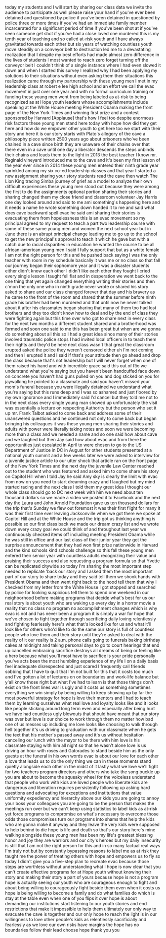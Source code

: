
today my students and I will start by
sharing our class data we invite the
audience to participate as well please
raise your hand if you&#39;ve ever been
detained and questioned by police if
you&#39;ve been detained in questioned by
police three or more times if you&#39;ve had
an immediate family member incarcerated
for a significant period of time if
you&#39;ve been shot at if you&#39;ve seen
someone get shot if you&#39;ve had a close
loved one murdered this is my tenth year
of teaching and so called at-risk youth
and I have always gravitated towards
each other but six years of watching
countless youth move steadily on a
conveyor belt to destruction led me to a
devastating realization that I despite
my best efforts had made almost zero
difference in the lives of students I
most wanted to reach zero forget turning
off the conveyor belt I couldn&#39;t think
of a single instance where I had even
slowed it down and when I started this
survey I realized why I had been
applying my solutions to their
situations without even asking them
their situations this realization came
through my partnership with these young
men I met in my leadership class at
robert e lee high school and an effort
we call the evac movement in just over
one year and with no formal curriculum
training or funding these young men went
from being labeled as at-risk to being
recognized as at Hope youth leaders
whose accomplishments include speaking
at the White House meeting President
Obama making the front page of the New
York Times and winning first prize and a
contest sponsored by Harvard
[Applause]
that&#39;s how I feel too despite enormous
risk factors these young men stand here
today with hope how did they get here
and how do we empower other youth to get
here too we start with their story and
here it is our story starts with Plato&#39;s
allegory of the cave a philosophy piece
written 2500 years ago about prisoners
who&#39;ve been chained in a cave since
birth they are unaware of their chains
over that there even in a cave until one
day a liberator descends the steps
unbinds their chains and leads them to
the light in 2013 the best teacher I
know mr. Reginald vineyard introduced me
to the cave and it&#39;s been my first
lesson of the year ever since in 2014
these young men entered their ninth
grade year sprinkled among my six co-ed
leadership classes and that year I
started a new assignment sharing your
story students read the cave then watch
The Lion King tracing Simba journey of
grief as a model to analyze their own
difficult experiences these young men
stood out because they were among the
first to do the assignments optional
portion sharing their stories and
sharing changed them my close friend and
classroom volunteer Jay Harris one day
looked around and said to me
ami something&#39;s happening here and it
needs a name he wrote something down
handed it to me and said what does cave
backward spell evac he said ami sharing
their stories is evacuating them from
hopelessness this is an evac movement so
my principal agreed to my request to
teach a part two leadership course with
some of these same young men and women
the next school year but in June there
is an abrupt principal change leading me
to go up to the school to get the new
principal&#39;s approval to teach it which
he gave but with a catch due to racial
disparities in education he wanted the
course to be all african-american young
men
I said I fully support that but as a
white female I am not the right person
for this and he pushed back saying I was
the only teacher with room in my
schedule basically it was me or no class
so that fall our journey began their
sophomore year
and it was a disaster students either
didn&#39;t know each other I didn&#39;t like
each other they fought I cried every
single lesson I taught fell flat and in
desperation we went back to the one
thing that yet again changed everything
writing their stories and then c&#39;mon the
only one who in ninth grade never wrote
or shared his story asked to share and
our class changed forever that day and
his bravery as he came to the front of
the room and shared that the summer
before ninth grade his brother had been
murdered and that until now he never
talked about it after his classmates
began sharing that many of them too had
lost brothers and they too didn&#39;t know
how to deal and by the end of class they
were fighting again but this time over
who got to share next in every class for
the next two months a different student
shared and a brotherhood was formed and
soon one said to me this has been great
but when are we gonna do something about
all this so I had a great idea since
many of their stories involved traumatic
police stops I had invited local
officers in to teach them their rights
and they&#39;d be here next class wasn&#39;t
that great
the classroom erupted asked the police
they weren&#39;t censored either uh I&#39;m not
coming and then I erupted it and I said
if that&#39;s your attitude then go ahead
and drop the class because that&#39;s not
leadership but I will never forget when
one of them raised his hand and with
incredible grace said this out of Rio we
understand what you&#39;re saying but you
haven&#39;t been handcuffed face down on
concrete you haven&#39;t had guns pulled on
you and dog sticked on you for
jaywalking he pointed to a classmate and
said you haven&#39;t missed your mom&#39;s
funeral
because you were illegally detained we
understand what you&#39;re saying but this
runs deep and I was so ashamed
and just floored by my own ignorance and
I immediately said I&#39;d cancel but they
told me not to in the next class every
single young man showed up unfortunately
the visit was essentially a lecture on
respecting Authority but the person who
set it up mr. Frank Talbot asked to come
back and address some of their
unanswered questions and he continued
not only to come back but began bringing
his colleagues it was these young men
sharing their stories and adults with
power were literally taking notes and
soon we were becoming more than a class
and we needed a name and so one said how
about cave and we laughed but then Jay
said how about evac and from there the
opportunities just escalated in April to
were chosen to go to the US Department
of Justice in DC in August for other
students presented at a national youth
summit and a few weeks later we were
asked to interview for a juvenile
justice article to our utter shock that
article ran on the front page of the New
York Times and the next day the juvenile
Law Center reached out to the student
who was featured and asked him to come
share his story on Capitol Hill
when I told Jay he said Amy sky is
clearly the limit with evac from now on
you need to start dreaming crazy and I
laughed but my mind started racing and
the next class I told them my great idea
I thought our whole class should go to
DC next week with him we need about ten
thousand dollars so we made a video we
posted it to Facebook and the next day
the Laura and John Arnold Foundation
gave us ten thousand dollars for the
trip that&#39;s Sunday we flew out foremost
it was their first flight for many it
was their first time ever leaving
Jacksonville when we got there we spoke
at Capitol Hill and at the White House
and the trip got us thinking anything is
possible
so our first class back we made our
dream crazy list and we wrote down every
crazy goal we could think of and
throughout last year we continuously
checked items off including meeting
President Obama while he was still in
office and our last class of their
junior year they got the surprise
announcement that they had won first
prize nationwide in Harvard and the kind
schools kind schools challenge so this
fall these young men entered their
senior year with countless adults
recognizing their value and praising
their success and also requesting a
program formula so that Yvette can be
replicated citywide so today I&#39;m sharing
the most important step needed to
replicate &#39;back our story and I asked
them the most important part of our
story to share today and they said tell
them we shook hands with President Obama
and then went right back to the hood
tell them that why I checked from my
letter from the White House I got
stopped and searched by police for
looking suspicious
tell them to spend one weekend in our
neighborhood before making programs that
decide what&#39;s best for us our real story
is about youth who are waking up every
day in a horror movie a reality that no
class no program no accomplishment
changes which is why evac is not and has
never been a program it is simply a war
for hope that we&#39;ve chosen to fight
together through sacrificing daily
loving relentlessly and fighting
fearlessly here&#39;s what that&#39;s looked
like for us and what it&#39;ll look like for
others who&#39;d like to do the same our
story is full of countless people who
love them and their story until they&#39;re
asked to deal with the reality of it our
reality is 2 a.m. phone calls going to
funerals baking birthday cakes at
midnight and taking personal days to go
to court hearings that end up cancelled
embracing sacrifice destroys all dreams
of being or feeling like a hero because
what you&#39;ll most have to sacrifice is
your pride personally you&#39;ve acts been
the most humbling experience of my life
I on a daily basis feel inadequate
disrespected and just scared I
frequently call friends sobbing that I
have to quit that I&#39;m not built for this
that it costs too much and I&#39;ve gotten a
lot of lectures on on boundaries and
work-life balance but y&#39;all know those
right but what I&#39;ve had to learn is that
those things don&#39;t exist on the front
lines war is ugly and it costs us
something sometimes everything we win
simply by being willing to keep showing
up by far the most powerful strategy for
hope is love
their mentors and I had to teach them by
learning ourselves what real love and
loyalty looks like and it looks like
people sticking around long term even
and especially after being hurt we have
had countless ugly blowouts that should
have meant that our story was over but
love is our choice to work through them
no matter how bad one of us messes up
including me love looks like choosing to
walk through hell together it&#39;s us
driving to graduation with our classmate
when he gets the text that his mother&#39;s
passed away and it&#39;s us without
hesitation canceling our lunch with the
mayor to be there with him
love is his classmate staying with him
all night so that he wasn&#39;t alone
love is us driving an hour with roses
and Gatorades to stand beside him as the
only guests at the funeral in his own
words evac is about our love for each
other a love that leads us to do the
only thing we can in these moments stand
quietly alongside each other in the
midst of it lastly what we love we&#39;ll
fight for two teachers program directors
and others who take the song buckle up
you are about to become the squeaky
wheel for the voiceless understand that
people who work with kids are loved
people who liberate kids are dangerous
and liberation requires persistently
following up asking hard questions and
advocating for exceptions and
institutions that value uniformity
expediency and hierarchy above our kids
you are going to annoy your boss your
colleagues you are going to be the
person that makes the meetings run over
but we can&#39;t keep using statistics to
label kids as at-risk yet force programs
to compromise on what&#39;s necessary to
overcome those odds those compromises
turn
our programs into shams that help the
kids who are gonna make it anyway and
they leave the very kids were supposed
to help behind to die hope is life and
death so that&#39;s our story here&#39;s mine
walking alongside these young men has
been my life&#39;s greatest blessing honor
and joy they are warriors and our city&#39;s
heroes but my daily insecurity is still
that I am not the right person for this
and in so many factual real ways I&#39;m
truly not but by constantly bypassing
reasons to label me as at risk they
taught me the power of treating others
with hope and empowers us to fly so
today I didn&#39;t give you a five-step plan
to recreate evac because those steps are
worthless without understanding what I
hope is now clear that you can&#39;t create
effective programs for at Hope youth
without knowing their story and making
their story a part of yours because hope
is not a program hope is actually seeing
our youth who are courageous enough to
fight and about being willing to
courageously fight beside them even when
it costs us hope is being willing to
become a family and do what families do
which is stay at the table even when one
of you flips it over hope is about
demanding our institutions start
listening to our youth stories and end
restrictions that make it impossible to
help them ultimately our only way to
evacuate the cave is together and our
only hope to reach the light is in our
willingness to love other people&#39;s kids
as relentlessly sacrificially and
fearlessly as we love our own
risks have margins the hope has no
boundaries follow their lead choose hope
thank you
you
